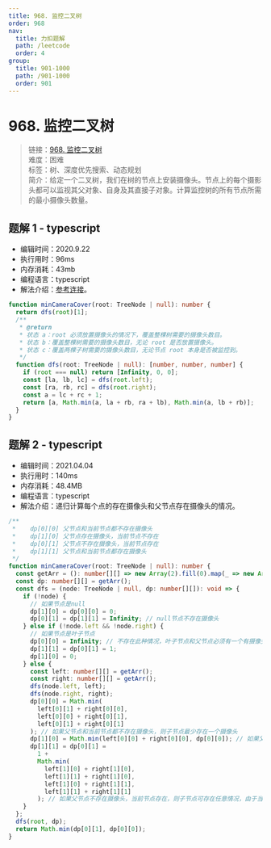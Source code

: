 ```yaml
---
title: 968. 监控二叉树
order: 968
nav:
  title: 力扣题解
  path: /leetcode
  order: 4
group:
  title: 901-1000
  path: /901-1000
  order: 901
---
```


# 968. 监控二叉树

> 链接：[968. 监控二叉树](https://leetcode-cn.com/problems/binary-tree-cameras/)  
> 难度：困难  
> 标签：树、深度优先搜索、动态规划  
> 简介：给定一个二叉树，我们在树的节点上安装摄像头。节点上的每个摄影头都可以监视其父对象、自身及其直接子对象。计算监控树的所有节点所需的最小摄像头数量。

## 题解 1 - typescript

- 编辑时间：2020.9.22
- 执行用时：96ms
- 内存消耗：43mb
- 编程语言：typescript
- 解法介绍：[参考连接](https://leetcode-cn.com/problems/binary-tree-cameras/solution/jian-kong-er-cha-shu-by-leetcode-solution/)。

```typescript
function minCameraCover(root: TreeNode | null): number {
  return dfs(root)[1];
  /**
   * @return
   * 状态 a：root 必须放置摄像头的情况下，覆盖整棵树需要的摄像头数目。
   * 状态 b：覆盖整棵树需要的摄像头数目，无论 root 是否放置摄像头。
   * 状态 c：覆盖两棵子树需要的摄像头数目，无论节点 root 本身是否被监控到。
   */
  function dfs(root: TreeNode | null): [number, number, number] {
    if (root === null) return [Infinity, 0, 0];
    const [la, lb, lc] = dfs(root.left);
    const [ra, rb, rc] = dfs(root.right);
    const a = lc + rc + 1;
    return [a, Math.min(a, la + rb, ra + lb), Math.min(a, lb + rb)];
  }
}
```

## 题解 2 - typescript

- 编辑时间：2021.04.04
- 执行用时：140ms
- 内存消耗：48.4MB
- 编程语言：typescript
- 解法介绍：递归计算每个点的存在摄像头和父节点存在摄像头的情况。

```typescript
/**
 *    dp[0][0] 父节点和当前节点都不存在摄像头
 *    dp[1][0] 父节点存在摄像头，当前节点不存在
 *    dp[0][1] 父节点不存在摄像头，当前节点存在
 *    dp[1][1] 父节点和当前节点都存在摄像头
 */
function minCameraCover(root: TreeNode | null): number {
  const getArr = (): number[][] => new Array(2).fill(0).map(_ => new Array(2).fill(0));
  const dp: number[][] = getArr();
  const dfs = (node: TreeNode | null, dp: number[][]): void => {
    if (!node) {
      // 如果节点是null
      dp[1][0] = dp[0][0] = 0;
      dp[0][1] = dp[1][1] = Infinity; // null节点不存在摄像头
    } else if (!node.left && !node.right) {
      // 如果节点是叶子节点
      dp[0][0] = Infinity; // 不存在此种情况，叶子节点和父节点必须有一个有摄像头
      dp[1][1] = dp[0][1] = 1;
      dp[1][0] = 0;
    } else {
      const left: number[][] = getArr();
      const right: number[][] = getArr();
      dfs(node.left, left);
      dfs(node.right, right);
      dp[0][0] = Math.min(
        left[0][1] + right[0][0],
        left[0][0] + right[0][1],
        left[0][1] + right[0][1]
      ); // 如果父节点和当前节点都不存在摄像头，则子节点最少存在一个摄像头
      dp[1][0] = Math.min(left[0][0] + right[0][0], dp[0][0]); // 如果父节点存在摄像头，当前节点不存在，则子节点可以存在任意情况
      dp[1][1] = dp[0][1] =
        1 +
        Math.min(
          left[1][0] + right[1][0],
          left[1][1] + right[1][0],
          left[1][0] + right[1][1],
          left[1][1] + right[1][1]
        ); // 如果父节点不存在摄像头，当前节点存在，则子节点可存在任意情况，由于当前节点存在，则需增1
    }
  };
  dfs(root, dp);
  return Math.min(dp[0][1], dp[0][0]);
}
```
